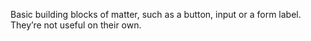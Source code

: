 Basic building blocks of matter, such as a button, input or a form label. They’re not useful on their own.